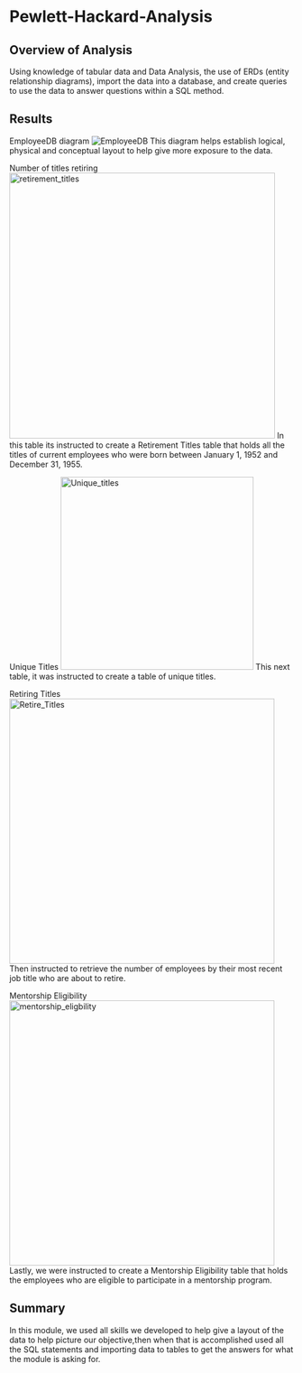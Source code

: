 # Pewlett-Hackard-Analysis

## Overview of Analysis
Using knowledge of tabular data and Data Analysis, the use of ERDs (entity relationship diagrams), import the data into a database, and create queries to use the data to answer questions within a SQL method.

## Results

EmployeeDB diagram
![EmployeeDB](https://user-images.githubusercontent.com/86085982/130370169-ab0b22fd-1518-47c6-833c-61a3717e1625.png)
This diagram helps establish logical, physical and conceptual layout to help give more exposure to the data. 

Number of titles retiring 
<img width="471" alt="retirement_titles" src="https://user-images.githubusercontent.com/86085982/130370164-f92310e8-768a-44a2-b693-1082182fff22.png">
In this table its instructed to create a Retirement Titles table that holds all the titles of current employees who were born between January 1, 1952 and December 31, 1955. 

Unique Titles
<img width="342" alt="Unique_titles" src="https://user-images.githubusercontent.com/86085982/130370236-b28f2f1c-6ae3-420c-815f-e7c6590cbe18.png">
This next table, it was instructed to create a table of unique titles.

Retiring Titles
<img width="470" alt="Retire_Titles" src="https://user-images.githubusercontent.com/86085982/130373257-00a83ba1-3d6c-49dd-acba-a69778df2415.png">
Then instructed to retrieve the number of employees by their most recent job title who are about to retire.

Mentorship Eligibility
<img width="470" alt="mentorship_eligbility" src="https://user-images.githubusercontent.com/86085982/130373369-59f690cd-530a-46fe-b475-1b34564e7496.png">
Lastly, we were instructed to create a Mentorship Eligibility table that holds the employees who are eligible to participate in a mentorship program.

## Summary

In this module, we used all skills we developed to help give a layout of the data to help picture our objective,then when that is accomplished used all the SQL statements and importing data to tables to get the answers for what the module is asking for. 
